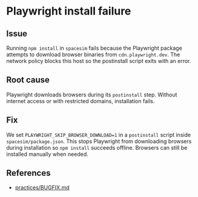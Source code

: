 # Playwright install failure

## Issue
Running `npm install` in `spacesim` fails because the Playwright package attempts to download browser binaries from `cdn.playwright.dev`. The network policy blocks this host so the postinstall script exits with an error.

## Root cause
Playwright downloads browsers during its `postinstall` step. Without internet access or with restricted domains, installation fails.

## Fix
We set `PLAYWRIGHT_SKIP_BROWSER_DOWNLOAD=1` in a `postinstall` script inside `spacesim/package.json`. This stops Playwright from downloading browsers during installation so `npm install` succeeds offline. Browsers can still be installed manually when needed.

## References
- [practices/BUGFIX.md](../../practices/BUGFIX.md)
